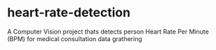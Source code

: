 # heart-rate-detection
A Computer Vision project thats detects person Heart Rate Per Minute (BPM) for medical consultation data grathering
